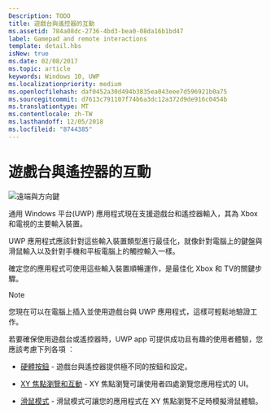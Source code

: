 ```yaml
---
Description: TODO
title: 遊戲台與遙控器的互動
ms.assetid: 784a08dc-2736-4bd3-bea0-08da16b1bd47
label: Gamepad and remote interactions
template: detail.hbs
isNew: true
ms.date: 02/08/2017
ms.topic: article
keywords: Windows 10, UWP
ms.localizationpriority: medium
ms.openlocfilehash: daf0452a30d494b3835ea043eee7d596921b0a75
ms.sourcegitcommit: d7613c791107f74b6a3dc12a372d9de916c0454b
ms.translationtype: MT
ms.contentlocale: zh-TW
ms.lasthandoff: 12/05/2018
ms.locfileid: "8744385"
---
```

# <a name="gamepad-and-remote-control-interactions"></a>遊戲台與遙控器的互動

![遠端與方向鍵](images/dpad-remote/dpad-remote.png)

通用 Windows 平台(UWP) 應用程式現在支援遊戲台和遙控器輸入，其為 Xbox 和電視的主要輸入裝置。

UWP 應用程式應該針對這些輸入裝置類型進行最佳化，就像針對電腦上的鍵盤與滑鼠輸入以及針對手機和平板電腦上的觸控輸入一樣。

確定您的應用程式可使用這些輸入裝置順暢運作，是最佳化 Xbox 和 TV的關鍵步驟。

> [!NOTE] 
> 您現在可以在電腦上插入並使用遊戲台與 UWP 應用程式，這樣可輕鬆地驗證工作。

若要確保使用遊戲台或遙控器時，UWP app 可提供成功且有趣的使用者體驗，您應該考慮下列各項 ︰

* [硬體按鈕](../devices/designing-for-tv.md#hardware-buttons) - 遊戲台與遙控器提供極不同的按鈕和設定。

* [XY 焦點瀏覽和互動](../devices/designing-for-tv.md#xy-focus-navigation-and-interaction) - XY 焦點瀏覽可讓使用者四處瀏覽您應用程式的 UI。

* [滑鼠模式](../devices/designing-for-tv.md#mouse-mode) - 滑鼠模式可讓您的應用程式在 XY 焦點瀏覽不足時模擬滑鼠體驗。
